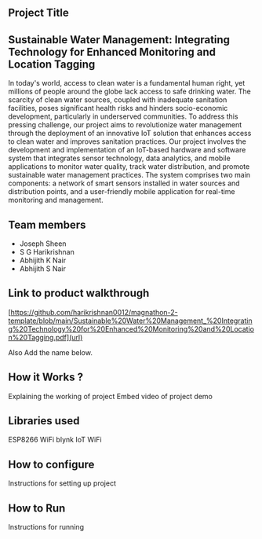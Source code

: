## Project Title
## Sustainable Water Management: Integrating Technology for Enhanced Monitoring and Location Tagging

In today's world, access to clean water is a fundamental human right, yet millions of people around the globe lack access to safe drinking water. The scarcity of clean water sources, coupled with inadequate sanitation facilities, poses significant health risks and hinders socio-economic development, particularly in underserved communities. To address this pressing challenge, our project aims to revolutionize water management through the deployment of an innovative IoT solution that enhances access to clean water and improves sanitation practices.
Our project involves the development and implementation of an IoT-based hardware and software system that integrates sensor technology, data analytics, and mobile applications to monitor water quality, track water distribution, and promote sustainable water management practices. The system comprises two main components: a network of smart sensors installed in water sources and distribution points, and a user-friendly mobile application for real-time monitoring and management.

## Team members
- Joseph Sheen
- S G Harikrishnan
- Abhijith K Nair
- Abhijith S Nair
## Link to product walkthrough

[https://github.com/harikrishnan0012/magnathon-2-template/blob/main/Sustainable%20Water%20Management_%20Integrating%20Technology%20for%20Enhanced%20Monitoring%20and%20Location%20Tagging.pdf](url)

Also Add the name below.

## How it Works ?
Explaining the working of project
Embed video of project demo


## Libraries used
ESP8266 WiFi 
blynk IoT 
WiFi


## How to configure
Instructions for setting up project

## How to Run
Instructions for running
